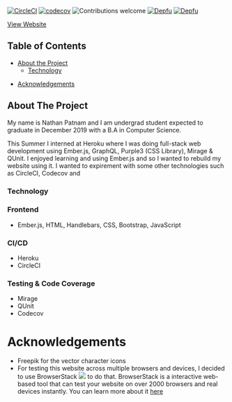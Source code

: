 [![CircleCI](https://circleci.com/gh/Nathan-Patnam/Personal-Website-Revamped/tree/master.svg?style=svg)](https://circleci.com/gh/Nathan-Patnam/Personal-Website-Revamped/tree/master)
[![codecov](https://codecov.io/gh/Nathan-Patnam/Personal-Website-Revamped/branch/master/graph/badge.svg)](https://codecov.io/gh/Nathan-Patnam/Personal-Website-Revamped)
![Contributions welcome](https://img.shields.io/badge/contributions-welcome-orange.svg)
[![Depfu](https://badges.depfu.com/badges/f563565082376f8e31d7850655307932/status.svg)](https://depfu.com)
[![Depfu](https://badges.depfu.com/badges/f563565082376f8e31d7850655307932/overview.svg)](https://depfu.com/github/Nathan-Patnam/Personal-Website-Revamped?project_id=8877)

[View Website](https://personal-website-production.herokuapp.com)

## Table of Contents

-   [About the Project](#about-the-project)
    -   [Technology](#technology)

*   [Acknowledgements](#acknowledgements)

<!-- ABOUT THE PROJECT -->

## About The Project

My name is Nathan Patnam and I am undergrad student expected to graduate in
December 2019 with a B.A in Computer Science.

This Summer I interned at Heroku where I was doing full-stack web development
using Ember.js, GraphQL, Purple3 (CSS Library), Mirage & QUnit. I enjoyed
learning and using Ember.js and so I wanted to rebuild my website using it. I
wanted to expirement with some other technologies such as CircleCI, Codecov and

### Technology

### Frontend

-   Ember.js, HTML, Handlebars, CSS, Bootstrap, JavaScript

### CI/CD

-   Heroku
-   CircleCI

### Testing & Code Coverage

-   Mirage
-   QUnit
-   Codecov

# Acknowledgements

-   Freepik for the vector character icons
-   For testing this website across multiple browsers and devices, I decided to
    use BrowserStack
    ![](https://3fxtqy18kygf3on3bu39kh93-wpengine.netdna-ssl.com/wp-content/themes/browserstack/img/browserstack-logo.svg)
    to do that. BrowserStack is a interactive web-based tool that can test your
    website on over 2000 browsers and real devices instantly. You can learn more
    about it [here](https://www.browserstack.com/)
